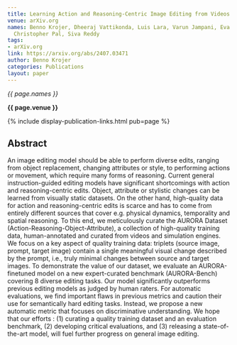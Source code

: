 ```yaml
---
title: Learning Action and Reasoning-Centric Image Editing from Videos and Simulations
venue: arXiv.org
names: Benno Krojer, Dheeraj Vattikonda, Luis Lara, Varun Jampani, Eva Portelance,
  Christopher Pal, Siva Reddy
tags:
- arXiv.org
link: https://arxiv.org/abs/2407.03471
author: Benno Krojer
categories: Publications
layout: paper
---
```


*{{ page.names }}*

**{{ page.venue }}**

{% include display-publication-links.html pub=page %}

## Abstract

An image editing model should be able to perform diverse edits, ranging from object replacement, changing attributes or style, to performing actions or movement, which require many forms of reasoning. Current general instruction-guided editing models have significant shortcomings with action and reasoning-centric edits. Object, attribute or stylistic changes can be learned from visually static datasets. On the other hand, high-quality data for action and reasoning-centric edits is scarce and has to come from entirely different sources that cover e.g. physical dynamics, temporality and spatial reasoning. To this end, we meticulously curate the AURORA Dataset (Action-Reasoning-Object-Attribute), a collection of high-quality training data, human-annotated and curated from videos and simulation engines. We focus on a key aspect of quality training data: triplets (source image, prompt, target image) contain a single meaningful visual change described by the prompt, i.e., truly minimal changes between source and target images. To demonstrate the value of our dataset, we evaluate an AURORA-finetuned model on a new expert-curated benchmark (AURORA-Bench) covering 8 diverse editing tasks. Our model significantly outperforms previous editing models as judged by human raters. For automatic evaluations, we find important flaws in previous metrics and caution their use for semantically hard editing tasks. Instead, we propose a new automatic metric that focuses on discriminative understanding. We hope that our efforts : (1) curating a quality training dataset and an evaluation benchmark, (2) developing critical evaluations, and (3) releasing a state-of-the-art model, will fuel further progress on general image editing.